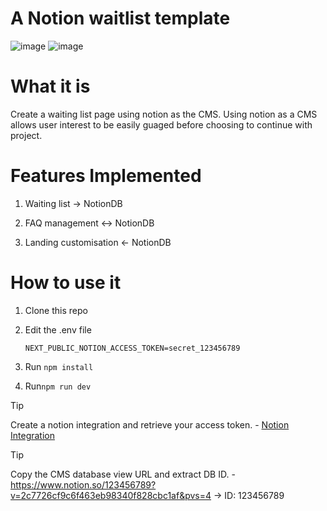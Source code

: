 # A Notion waitlist template

![image](https://github.com/ssutl/notion-waitlist/assets/76885270/009a63b8-e1c9-4f51-adb6-ae4fdc71529c)
![image](https://github.com/ssutl/notion-waitlist/assets/76885270/21f26a7a-e518-41ad-b97d-1f265f5ec33a)




# What it is
Create a waiting list page using notion as the CMS. Using notion as a CMS allows user interest to be easily guaged
before choosing to continue with project.

# Features Implemented

1. Waiting list -> NotionDB

2. FAQ management <-> NotionDB

3. Landing customisation <- NotionDB

# How to use it
	
1. Clone this repo

2. Edit the .env file 
	```
	NEXT_PUBLIC_NOTION_ACCESS_TOKEN=secret_123456789
	```
3. Run `npm install`

4. Run`npm run dev`

> [!TIP]
> Create a notion integration and retrieve your access token.
	- [Notion Integration](https://developers.notion.com/docs/create-a-notion-integration)

> [!TIP]
> Copy the CMS database view URL and extract DB ID.
	- https://www.notion.so/123456789?v=2c7726cf9c6f463eb98340f828cbc1af&pvs=4
	-> ID: 123456789
